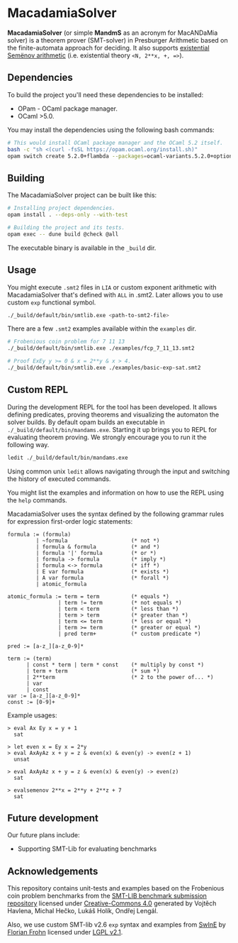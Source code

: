 # MacadamiaSolver

__MacadamiaSolver__ (or simple __MandmS__ as an acronym for MacANDaMia solver) is a theorem prover (SMT-solver) in Presburger Arithmetic based on the finite-automata approach for deciding. It also supports [existential Semёnov arithmetic](https://arxiv.org/abs/2306.14593) (i.e. existential theory `<N, 2**x, +, =>`).

## Dependencies
To build the project you'll need these dependencies to be installed:
- OPam - OCaml package manager.
- OCaml >5.0.

You may install the dependencies using the following bash commands:
```bash
# This would install OCaml package manager and the OCaml 5.2 itself.
bash -c "sh <(curl -fsSL https://opam.ocaml.org/install.sh)"
opam switch create 5.2.0+flambda --packages=ocaml-variants.5.2.0+options,ocaml-option-flambda --yes
```

## Building

The MacadamiaSolver project can be built like this:

```bash
# Installing project dependencies.
opam install . --deps-only --with-test

# Building the project and its tests.
opam exec -- dune build @check @all
```

The executable binary is available in the `_build` dir.

## Usage

You might execute `.smt2` files in `LIA` or custom exponent arithmetic with MacadamiaSolver that's defined with `ALL` in .smt2. Later allows you to use custom `exp` functional symbol.

```bash
./_build/default/bin/smtlib.exe <path-to-smt2-file>
```

There are a few `.smt2` examples available within the `examples` dir.

```bash
# Frobenious coin problem for 7 11 13
./_build/default/bin/smtlib.exe ./examples/fcp_7_11_13.smt2

# Proof ExEy y >= 0 & x = 2**y & x > 4.
./_build/default/bin/smtlib.exe ./examples/basic-exp-sat.smt2
```

## Custom REPL

During the development REPL for the tool has been developed. It allows defining predicates, proving theorems and visualizing the automaton the solver builds. By default opam builds an executable in `./_build/default/bin/mandams.exe`. Starting it up brings you to REPL for evaluating theorem proving. We strongly encourage you to run it the following way.

```bash
ledit ./_build/default/bin/mandams.exe
```

Using common unix `ledit` allows navigating through the input and switching the history of executed commands.

You might list the examples and information on how to use the REPL using the `help` commands.

MacadamiaSolver uses the syntax defined by the following grammar rules for expression first-order logic statements:

```
formula := (formula)
         | ~formula                    (* not *)
         | formula & formula           (* and *)
         | formula '|' formula         (* or *)
         | formula -> formula          (* imply *)
         | formula <-> formula         (* iff *)
         | E var formula               (* exists *)
         | A var formula               (* forall *)
         | atomic_formula

atomic_formula := term = term          (* equals *)
                | term != term         (* not equals *)
                | term < term          (* less than *)
                | term > term          (* greater than *)
                | term <= term         (* less or equal *)
                | term >= term         (* greater or equal *)
                | pred term+           (* custom predicate *)

pred := [a-z_][a-z_0-9]*

term := (term)
      | const * term | term * const    (* multiply by const *)
      | term + term                    (* sum *)
      | 2**term                        (* 2 to the power of... *)
      | var
      | const
var := [a-z_][a-z_0-9]*
const := [0-9]+
```

Example usages:
```
> eval Ax Ey x = y + 1
  sat

> let even x = Ey x = 2*y
> eval AxAyAz x + y = z & even(x) & even(y) -> even(z + 1)
  unsat

> eval AxAyAz x + y = z & even(x) & even(y) -> even(z)
  sat

> evalsemenov 2**x = 2**y + 2**z + 7
  sat
```


## Future development

Our future plans include:
- Supporting SMT-Lib for evaluating benchmarks

## Acknowledgements

This repository contains unit-tests and examples based on the Frobenious coin problem benchmarks from the [SMT-LIB benchmark submission repository](https://github.com/SMT-LIB/benchmark-submission) licensed under [Creative-Commons 4.0](https://creativecommons.org/licenses/by/4.0/) generated by Vojtěch Havlena, Michal Hečko, Lukáš Holík, Ondřej Lengál.

Also, we use custom SMT-lib v2.6 `exp` syntax and examples from [SwInE](https://github.com/ffrohn/swine) by [Florian Frohn](https://ffrohn.github.io/) licensed under [LGPL v2.1](https://github.com/ffrohn/swine/blob/master/LICENSE).
